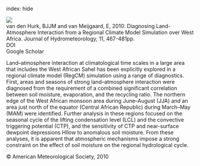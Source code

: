 index: hide

<div class="Citation">
    <div class="Citation-thumb CitationThumb-linked"  data-href="https://doi.org/10.1175/2009jhm1173.1">
      <img src="https://static.claimspace.cloud/climate-study-static/refs/thumbs/9/van_den_Hurk_and_van_Meijgaard_2010-thumb.png" />
    </div>

  <div class="Citation-body">
    <div class="Citation-text">van den Hurk, BJJM and van Meijgaard, E, 2010: Diagnosing Land-Atmosphere Interaction from a Regional Climate Model Simulation over West Africa. <span class="Article-journal">Journal of Hydrometeorology, </span><span class="Article-volume">11, </span>467-481pp.</div>
    <div class="Citation-links">
      <div class="CitationLink" data-href="https://doi.org/10.1175/2009jhm1173.1">
        <div class="CitationLink-icon CitationLink-Doi"></div>
        <div class="CitationLink-text">DOI</div>
      </div>
      <div class="CitationLink" data-href="https://scholar.google.com/scholar?q=10.1175/2009jhm1173.1">
        <div class="CitationLink-icon CitationLink-Scholar"></div>
        <div class="CitationLink-text">Google Scholar</div>
      </div>
    </div>
  </div>
</div>

Land–atmosphere interaction at climatological time scales in a large area that includes the West African Sahel has been explicitly explored in a regional climate model (RegCM) simulation using a range of diagnostics. First, areas and seasons of strong land–atmosphere interaction were diagnosed from the requirement of a combined significant correlation between soil moisture, evaporation, and the recycling ratio. The northern edge of the West African monsoon area during June–August (JJA) and an area just north of the equator (Central African Republic) during March–May (MAM) were identified. Further analysis in these regions focused on the seasonal cycle of the lifting condensation level (LCL) and the convective triggering potential (CTP), and the sensitivity of CTP and near-surface dewpoint depressions HIlow to anomalous soil moisture. From these analyses, it is apparent that atmospheric mechanisms impose a strong constraint on the effect of soil moisture on the regional hydrological cycle.

<div class="Citation-copy">
&copy; American Meteorological Society, 2010
</div>